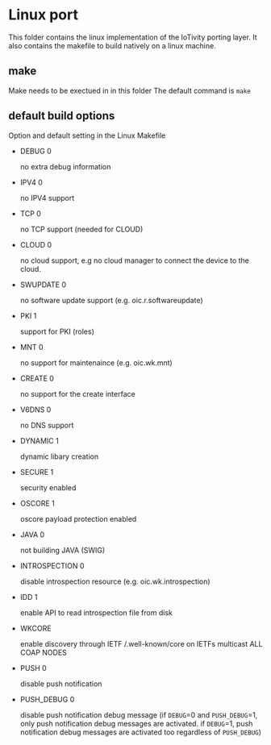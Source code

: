 # Linux port

This folder contains the linux implementation of the IoTivity porting layer.
It also contains the makefile to build natively on a linux machine.

## make

Make needs to be exectued in in this folder
The default command is `make`

## default build options

Option and default setting in the Linux Makefile

- DEBUG 0
  
  no extra debug information
  
- IPV4 0
  
  no IPV4 support
  
- TCP 0
  
  no TCP support (needed for CLOUD)

- CLOUD 0
  
  no cloud support, e.g no cloud manager to connect the device to the cloud.

- SWUPDATE 0
  
  no software update support (e.g. oic.r.softwareupdate)

- PKI 1
  
  support for PKI (roles)

- MNT 0
  
  no support for maintenaince (e.g. oic.wk.mnt)

- CREATE 0
  
  no support for the create interface

- V6DNS 0
  
  no DNS support

- DYNAMIC 1
  
  dynamic libary creation
  
- SECURE 1
  
  security enabled
  
- OSCORE 1
  
  oscore payload protection enabled
  
- JAVA 0
  
  not building JAVA (SWIG)

- INTROSPECTION 0

  disable introspection resource (e.g. oic.wk.introspection)

- IDD 1
  
  enable API to read introspection file from disk
  
- WKCORE

  enable discovery through IETF /.well-known/core on IETFs multicast ALL COAP NODES

- PUSH 0

  disable push notification

- PUSH_DEBUG 0

  disable push notification debug message 
  (if `DEBUG`=0 and `PUSH_DEBUG`=1, only push notification debug messages are activated.
   if `DEBUG`=1, push notification debug messages are activated too regardless of `PUSH_DEBUG`)